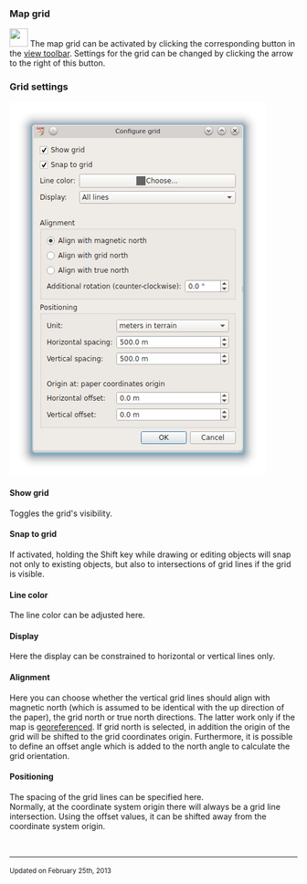 <!DOCTYPE html PUBLIC "-//W3C//DTD html 4.01 Transitional//EN">
<html>
<head>
<title>OpenOrienteering Mapper Help - Map grid</title>
<link rel="stylesheet" href="oomap.css" type="text/css" title="OOMapper stylesheet">
<meta name="author" content="Peter Hoban, Thomas Schoeps">
<meta name="description" content="Open Orienteering Mapper help">
<meta name="keywords" content="Help, Orienteering, mapping">
</head>
<body>


<h3>Map grid</h3>
<p><img class=small src="../../images/grid.png" width="32" height="32" border="0" /> The map grid can be activated by clicking the corresponding button in the <a href="toolbars.html#view">view toolbar</a>. Settings for the grid can be changed by clicking the arrow to the right of this button.</p>

<h3>Grid settings</h3>
<img src="images/grid_settings.png" border="0" />

<h4 id="show">Show grid</h4>
<p>Toggles the grid's visibility.</p>

<h4 id="snap">Snap to grid</h4>
<p>If activated, holding the Shift key while drawing or editing objects will snap not only to existing objects, but also to intersections of grid lines if the grid is visible.</p>

<h4 id="color">Line color</h4>
<p>The line color can be adjusted here.</p>

<h4 id="display">Display</h4>
<p>Here the display can be constrained to horizontal or vertical lines only.</p>

<h4 id="alignment">Alignment</h4>
<p>Here you can choose whether the vertical grid lines should align with magnetic north (which is assumed to be identical with the up direction of the paper), the grid north or true north directions. The latter work only if the map is <a href="georeferencing.html">georeferenced</a>. If grid north is selected, in addition the origin of the grid will be shifted to the grid coordinates origin. Furthermore, it is possible to define an offset angle which is added to the north angle to calculate the grid orientation.</p>

<h4 id="positioning">Positioning</h4>
<p>The spacing of the grid lines can be specified here.<br/>
Normally, at the coordinate system origin there will always be a grid line intersection. Using the offset values, it can be shifted away from the coordinate system origin.</p>

<p>&nbsp;</p>
<hr/>
<p><small>Updated on February 25th, 2013</small></p>
</body>
</html>
